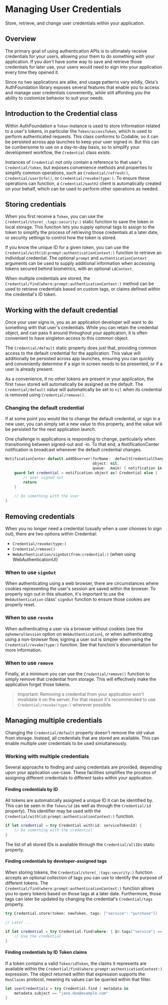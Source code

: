 # Managing User Credentials

Store, retrieve, and change user credentials within your application.

## Overview

The primary goal of using authentication APIs is to ultimately receive credentials for your users, allowing your them to do something with your application. If you don't have some way to save and retrieve those credentials for later use, your users would need to sign into your application every time they opened it.

Since no two applications are alike, and usage patterns vary wildly, Okta's AuthFoundation library exposes several features that enable you to access and manage user credentials conveniently, while still affording you the ability to customize behavior to suit your needs.

## Introduction to the Credential class

Within AuthFoundation a ``Token`` instance is used to store information related to a user's tokens, in particular the ``Token/accessToken``, which is used to perform authenticated requests. This class conforms to Codable, so it can be persisted across app launches to keep your user signed in. But this can be cumbersome to use on a day-to-day basis, so to simplify your development workflow, the ``Credential`` class exists.

Instances of ``Credential`` not only contain a reference to that user's ``Credential/token``, but exposes convenience methods and properties to simplify common operations, such as ``Credential/refresh()``, ``Credential/userInfo()``, or ``Credential/revoke(type:)``. To ensure these operations can function, a ``Credential/oauth2`` client is automatically created on your behalf, which can be used to perform other operations as needed.

## Storing credentials

When you first receive a ``Token``, you can use the ``Credential/store(_:tags:security:)`` static function to save the token in local storage. This function lets you supply optional tags to assign to the token to simplify the process of retrieving those credentials at a later date, or security settings to control how the token is stored.

If you know the unique ID for a given token, you can use the ``Credential/with(id:prompt:authenticationContext:)`` function to retrieve an individual credential. The optional `prompt` and `authenticationContext` arguments can be used to supply additional information when accessing tokens secured behind biometrics, with an optional `LAContext`.

When multiple credentials are stored, the ``Credential/find(where:prompt:authenticationContext:)`` method can be used to retrieve credentials based on custom tags, or claims defined within the credential's ID token.

## Working with the default credential

Once your user signs in, you as an application developer will want to do something with that user's credentials. While you can retain the credential object, and can pass it around throughout your application, it is often convenient to have singleton access to this common object.

The ``Credential/default`` static property does just that, providing common access to the default credential for the application. This value will additionally be persisted across app launches, ensuring you can quickly and conveniently determine if a sign in screen needs to be presented, or if a user is already present.

As a convenience, if no other tokens are present in your application, the first ``Token`` stored will automatically be assigned as the default. The ``Credential/default`` value will automatically be set to `nil` when its credential is removed using ``Credential/remove()``.

### Changing the default credential

If at some point you would like to change the default credential, or sign in a new user, you can simply set a new value to this property, and the value will be persisted for the next application launch.

One challenge in applications is responding to change, particularly when transitioning between signed-out and -in. To that end, a NotificationCenter notification is broadcast whenever the default credential changes.

```swift
NotificationCenter.default.addObserver(forName: .defaultCredentialChanged,
                                       object: nil,
                                       queue: .main) { notification in
    guard let credential = notification.object as? Credential else {
        // User signed out
        return
    }
    
    // Do something with the user
}
```

## Removing credentials

When you no longer need a credential (usually when a user chooses to sign out), there are two options within Credential:

* ``Credential/revoke(type:)``
* ``Credential/remove()``
* `WebAuthentication/signOut(from:credential:)` (when using WebAuthenticationUI)

### When to use `signOut`

When authenticating using a web browser, there are circumstances where cookies representing the user's session are saved within the browser. To properly sign out in this situation, it's important to use the `WebAuthentication` class' `signOut` function to ensure those cookies are properly reset.

### When to use `revoke`

When authenticating a user via a browser without cookies (see the `ephemeralSession` option on `WebAuthentication`), or when authenticating using a non-browser flow, signing a user out is simpler when using the ``Credential/revoke(type:)`` function. See that function's documentation for more information.

### When to use `remove`

Finally, at a minimum you can use the ``Credential/remove()`` function to simply remove that credential from storage. This will effectively make the application forget those tokens.

> Important: Removing a credential from your application won't invalidate it on the server. For that reason it's recommended to use ``Credential/revoke(type:)`` wherever possible.

## Managing multiple credentials

Changing the ``Credential/default`` property doesn't remove the old value from storage. Instead, all credentials that are stored are available. This can enable multiple user credentials to be used simultaneously.

### Working with multiple credentials

Several approachs to finding and using credentials are provided, depending upon your application use-case. These facilities simplifies the process of assigning different credentials to different tasks within your application.

#### Finding credentials by ID

All tokens are automatically assigned a unique ID it can be identified by. This can be seen in the ``Token/id`` (as well as through the ``Credential/id`` property). This identifier may be used with the ``Credential/with(id:prompt:authenticationContext:)`` function.

```swift
if let credential = try Credential.with(id: serviceTokenId) {
    // Do something with the credential
}
```

The list of all stored IDs is available through the ``Credential/allIDs`` static property.

#### Finding credentials by developer-assigned tags

When storing tokens, the ``Credential/store(_:tags:security:)`` function accepts an optional collection of tags you can use to identify the purpose of different tokens.  The ``Credential/find(where:prompt:authenticationContext:)`` function allows you to query tokens based on those tags at a later date.  Furthermore, those tags can later be updated by changing the credential's ``Credential/tags`` property.

```swift
try Credential.store(token: newToken, tags: ["service": "purchase"])

// Later ...

if let credential = try Credential.find(where: { $0.tags["service"] == "purchase" }).first {
    // Use the credential
}
```

#### Finding credentials by ID Token claims

If a token contains a valid ``Token/idToken``, the claims it represents are available within the ``Credential/find(where:prompt:authenticationContext:)`` expression. The object returned within that expression supports the ``HasClaims`` protocol, meaning its values can be queried within that filter.

```swift
let userCredentials = try Credential.find { metadata in
    metadata.subject == "jane.doe@example.com"
}
```
